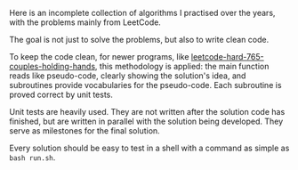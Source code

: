 Here is an incomplete collection of algorithms I practised over the years, with
the problems mainly from LeetCode.

The goal is not just to solve the problems, but also to write clean code.

To keep the code clean, for newer programs, like
[leetcode-hard-765-couples-holding-hands](./leetcode-hard-765-couples-holding-hands),
this methodology is applied: the main function reads like pseudo-code, clearly
showing the solution's idea, and subroutines provide vocabularies for the
pseudo-code. Each subroutine is proved correct by unit tests.

Unit tests are heavily used. They are not written after the solution code has
finished, but are written in parallel with the solution being developed. They
serve as milestones for the final solution.

Every solution should be easy to test in a shell with a command as simple as
`bash run.sh`.
